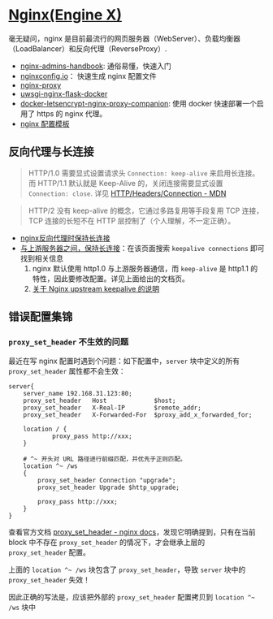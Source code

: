 # [Nginx(Engine X)](https://github.com/nginx/nginx)

毫无疑问，nginx 是目前最流行的网页服务器（WebServer）、负载均衡器（LoadBalancer）和反向代理（ReverseProxy）.

- [nginx-admins-handbook](https://github.com/trimstray/nginx-admins-handbook): 通俗易懂，快速入门
- [nginxconfig.io](https://github.com/digitalocean/nginxconfig.io)： 快速生成 nginx 配置文件
- [nginx-proxy](https://github.com/jwilder/nginx-proxy)
- [uwsgi-nginx-flask-docker](https://github.com/tiangolo/uwsgi-nginx-flask-docker)
- [docker-letsencrypt-nginx-proxy-companion](https://github.com/JrCs/docker-letsencrypt-nginx-proxy-companion): 使用 docker 快速部署一个启用了 https 的 nginx 代理。
- [nginx 配置模板](https://github.com/h5bp/server-configs-nginx)



## 反向代理与长连接

>HTTP/1.0 需要显式设置请求头 `Connection: keep-alive` 来启用长连接。
而 HTTP/1.1 默认就是 Keep-Alive 的，关闭连接需要显式设置 `Connection: close`.
详见 [HTTP/Headers/Connection - MDN](https://developer.mozilla.org/en-US/docs/Web/HTTP/Headers/Connection)

>HTTP/2 没有 keep-alive 的概念，它通过多路复用等手段复用 TCP 连接，TCP 连接的长短不在 HTTP 层控制了（个人理解，不一定正确）。

- [ nginx反向代理时保持长连接](https://www.cnblogs.com/liuxia912/p/11075630.html)
- [与上游服务器之间，保持长连接](https://nginx.org/en/docs/http/ngx_http_upstream_module.html)：在该页面搜索 `keepalive connections` 即可找到相关信息
    1. nginx 默认使用 http1.0 与上游服务器通信，而 `keep-alive` 是 http1.1 的特性，因此要修改配置。详见上面给出的文档页。
    1. [关于 Nginx upstream keepalive 的说明](https://www.cnblogs.com/kabi/p/7123354.html)


## 错误配置集锦

### `proxy_set_header` 不生效的问题

最近在写 nginx 配置时遇到个问题：如下配置中，`server` 块中定义的所有 `proxy_set_header` 属性都不会生效：

```
server{
    server_name 192.168.31.123:80;
    proxy_set_header   Host             $host;
    proxy_set_header   X-Real-IP        $remote_addr;
    proxy_set_header   X-Forwarded-For  $proxy_add_x_forwarded_for;

    location / {
            proxy_pass http://xxx;
    }

    # ^~ 开头对 URL 路径进行前缀匹配，并优先于正则匹配。
    location ^~ /ws
    {
        proxy_set_header Connection "upgrade";
        proxy_set_header Upgrade $http_upgrade;

        proxy_pass http://xxx;
    }
}
```

查看官方文档 [proxy_set_header - nginx docs](http://nginx.org/en/docs/http/ngx_http_proxy_module.html#proxy_set_header)，发现它明确提到，只有在当前 block 中不存在 `proxy_set_header` 的情况下，才会继承上层的 `proxy_set_header` 配置。

上面的 `location ^~ /ws` 块包含了 `proxy_set_header`，导致 `server` 块中的 `proxy_set_header` 失效！

因此正确的写法是，应该把外部的 `proxy_set_header` 配置拷贝到 `location ^~ /ws` 块中
